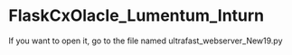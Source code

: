 # FlaskCxOlacle_Lumentum_Inturn
If you want to open it, go to the file named ultrafast_webserver_New19.py
